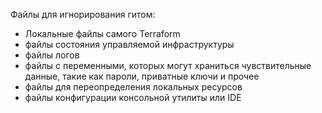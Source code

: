 Файлы для игнорирования гитом:
* Локальные файлы самого Terraform
* файлы состояния управляемой инфраструктуры
* файлы логов
* файлы с переменными, которых могут храниться чувствительные данные, такие как пароли, приватные ключи и прочее
* файлы для переопределения локальных ресурсов 
* файлы конфигурации консольной утилиты или IDE